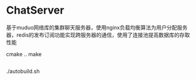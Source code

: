 # ChatServer
基于muduo网络库的集群聊天服务器，使用nginx负载均衡算法为用户分配服务器，redis的发布订阅功能实现跨服务器的通信，使用了连接池提高数据库的存取性能

cmake ..
make

##
./autobuild.sh
